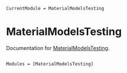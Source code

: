 ```@meta
CurrentModule = MaterialModelsTesting
```

# MaterialModelsTesting

Documentation for [MaterialModelsTesting](https://github.com/KnutAM/MaterialModelsTesting.jl).

```@index
```

```@autodocs
Modules = [MaterialModelsTesting]
```
